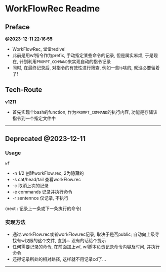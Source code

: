 # WorkFlowRec Readme

## Preface

**@2023-12-11 22:16:55**

+ WorkFlowRec, 堂堂redive!
+ 此前是用wf指令作为prefix, 手动指定某些命令的记录, 但是属实麻烦, 于是现在, 计划利用`PROMPT_COMMAND`来实现自动的指令记录
+ 同时, 在最终记录后, 对指令的有效性进行筛查, 例如一些ls啥的, 就没必要留着了!



## Tech-Route

**v1211**

+ 首先实现个bash的function, 作为`PROMPT_COMMAND`的执行内容, 功能是存储该指令到一个指定文件中





***

## Deprecated @2023-12-11

### Usage

`wf ` 

+ -n 1/2 创建workFlow.rec, 2为隐藏的
+ -s cat/head/tail 查看workFlow.rec
+ -c 取消上次的记录
+ -e commands 记录并执行命令
+ -r sentennce 仅记录, 不执行

(next : 记录上一条或下一条执行的命令)

### 实现方法

+ 通过.workFlow.rec或者workFlow.rec记录, 取决于是否public; 自动向上级寻找有w权限的这个文件, 直到~. 没有的话给个提示
+ 任何需要记录的命令, 在前面加上wf, wf脚本负责记录命令内容及时间, 并执行命令
+ 还得记录所处的相对路径, 这样就不用记录cd了...

***

